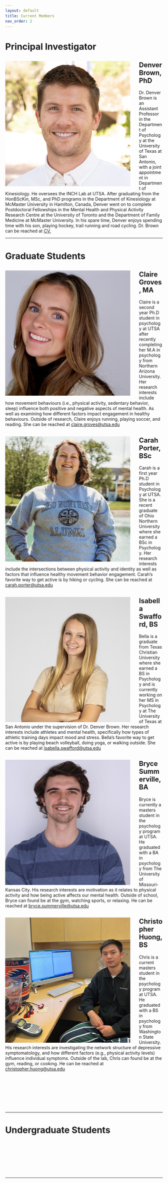 ```yaml
---
layout: default
title: Current Members
nav_order: 2
---
```

# Principal Investigator
<div style="clear: both;">
  <div style="float: left; margin-right: 2em;">
    <img src="https://raw.githubusercontent.com/inchlab-utsa/inchlab-utsa.github.io/main/imgs/denverb.png" alt="" width="400" height="400">
  </div>
  <div>
    <h2>Denver Brown, PhD</h2>
    <p>Dr. Denver Brown is an Assistant Professor in the Department of Psychology at the University of Texas at San Antonio, with a joint appointment in Department of Kinesiology. He oversees the INCH Lab at UTSA. After graduating from the HonBScKin, MSc, and PhD programs in the Department of Kinesiology at McMaster University in Hamilton, Canada, Denver went on to complete Postdoctoral Fellowships in the Mental Health and Physical Activity Research Centre at the University of Toronto and the Department of Family Medicine at McMaster University. In his spare time, Denver enjoys spending time with his son, playing hockey, trail running and road cycling. Dr. Brown can be reached at <a href = "mailto: denver.brown@utsa.edu"denver.brown@utsa.edu</a> <a href="https://inchlab-utsa.github.io/imgs/db_cv.pdf" target="_blank">CV.</a> </p>
  </div>
</div>

---
# Graduate Students


<div style="clear: both;">
  <div style="float: left; margin-right: 2em;">
    <img src="https://raw.githubusercontent.com/inchlab-utsa/inchlab-utsa.github.io/main/imgs/claireg.JPG" alt="" width="400" height="400">
  </div>
  <div>
    <h2>Claire Groves, MA</h2>
    <p>Claire is a second year Ph.D student in psychology at UTSA after recently completing her M.A in psychology from Northern Arizona University. Her research interests include how movement behaviours (i.e., physical activity, sedentary behavior, sleep) influence both positive and negative aspects of mental health. As well as examining how different factors impact engagement in healthy behaviours. Outside of research, Claire enjoys running, playing soccer, and reading. She can be reached at <a href = "mailto: claire.groves@utsa.edu">claire.groves@utsa.edu</a></p>
  </div>
</div>




<div style="clear: both;">
  <div style="float: left; margin-right: 2em;">
    <img src="https://raw.githubusercontent.com/inchlab-utsa/inchlab-utsa.github.io/main/imgs/carahp.JPG" alt="" width="400" height="400">
  </div>
  <div>
    <h2>Carah Porter, BSc</h2>
    <p>Carah is a first year Ph.D student in Psychology at UTSA.  She is a recent graduate of Ohio Northern University where she earned a BSc in Psychology. Her research interests include the intersections between physical activity and identity as well as factors that influence healthy movement behavior engagement. Carah’s favorite way to get active is by hiking or cycling. She can be reached at <a href = "mailto: carah.porter@utsa.edu">carah.porter@utsa.edu</a></p>
  </div>
</div>
















<div style="clear: both;">
  <div style="float: left; margin-right: 2em;">
    <img src="https://raw.githubusercontent.com/inchlab-utsa/inchlab-utsa.github.io/main/imgs/bellas.jpeg" alt="" width="400" height="400">
  </div>
  <div>
    <h2>Isabella Swafford, BS</h2>
    <p>Bella is a graduate from Texas Christian University where she earned a BS in Psychology and is currently working on her MS in Psychology at The University of Texas at San Antonio under the supervision of Dr. Denver Brown. Her research interests include athletes and mental health, specifically how types of athletic training days impact mood and stress. Bella’s favorite way to get active is by playing beach volleyball, doing yoga, or walking outside. She can be reached at <a href = "mailto: isabella.swafford@utsa.edu">isabella.swafford@utsa.edu</a></p>
  </div>
</div>





<div style="clear: both;">
  <div style="float: left; margin-right: 2em;">
    <img src="https://raw.githubusercontent.com/inchlab-utsa/inchlab-utsa.github.io/main/imgs/bryces.jpg" alt="" width="400" height="400">
  </div>
  <div>
    <h2>Bryce Summerville, BA</h2>
    <p>Bryce is currently a masters student in the psychology program at UTSA. He graduated with a BA in psychology from The University of Missouri-Kansas City. His research interests are motivation as it relates to physical activity and how being active affects our mental health. Outside of school, Bryce can found be at the gym, watching sports, or relaxing.  He can be reached at <a href = "mailto: bryce.summerville@utsa.edu">bryce.summerville@utsa.edu</a></p>
  </div>
</div>






<div style="clear: both;">
  <div style="float: left; margin-right: 2em;">
    <img src="https://raw.githubusercontent.com/inchlab-utsa/inchlab-utsa.github.io/main/imgs/chrish.jpg" alt="" width="400" height="400">
  </div>
  <div>
    <h2>Christopher Huong, BS</h2>
    <p>Chris is a current masters student in the psychology program at UTSA. He graduated with a BS in psychology from Washington State University. His research interests are investigating the network structure of depressive symptomatology, and how different factors (e.g., physical activity levels) influence individual symptoms. Outside of the lab, Chris can found be at the gym, reading, or cooking. He can be reached at <a href = "mailto: christopher.huong@utsa.edu">christopher.huong@utsa.edu</a></p>
  </div>
</div>












<br/><br/>
<br/><br/>
<br/><br/>


---
# Undergraduate Students





<br/><br/>
<br/><br/>
<br/><br/>

---
